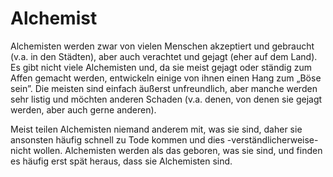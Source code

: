 # Alchemist

Alchemisten werden zwar von vielen Menschen akzeptiert und gebraucht \(v.a. in den Städten\), aber auch verachtet und gejagt \(eher auf dem Land\). Es gibt nicht viele Alchemisten und, da sie meist gejagt oder ständig zum Affen gemacht werden, entwickeln einige von ihnen einen Hang zum „Böse sein”. Die meisten sind einfach äußerst unfreundlich, aber manche werden sehr listig und möchten anderen Schaden \(v.a. denen, von denen sie gejagt werden, aber auch gerne anderen\). 

Meist teilen Alchemisten niemand anderem mit, was sie sind, daher sie ansonsten häufig schnell zu Tode kommen und dies -verständlicherweise- nicht wollen. Alchemisten werden als das geboren, was sie sind, und finden es häufig erst spät heraus, dass sie Alchemisten sind.

